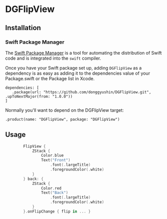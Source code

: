 # DGFlipView

## Installation

### Swift Package Manager

The [Swift Package Manager](https://www.swift.org/documentation/package-manager/) is a tool for automating the distribution of Swift code and is integrated into the `swift` compiler.

Once you have your Swift package set up, adding `DGFlipView` as a dependency is as easy as adding it to the dependencies value of your Package.swift or the Package list in Xcode.

```
dependencies: [
   .package(url: "https://github.com/donggyushin/DGFlipView.git", .upToNextMajor(from: "1.0.0"))
]
```

Normally you'll want to depend on the DGFlipView target:

```
.product(name: "DGFlipView", package: "DGFlipView")
```

## Usage
```swift
        FlipView {
            ZStack {
                Color.blue
                Text("Front")
                    .font(.largeTitle)
                    .foregroundColor(.white)
            }
        } back: {
            ZStack {
                Color.red
                Text("Back")
                    .font(.largeTitle)
                    .foregroundColor(.white)
            }
        }.onFlipChange { flip in ... }
```

